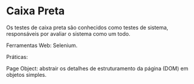 # Caixa Preta

Os testes de caixa preta são conhecidos como testes de sistema, responsáveis por avaliar o sistema como um todo.

Ferramentas
Web: Selenium.

Práticas:

Page Object: abstrair os detalhes de estruturamento da página (DOM) em objetos simples.